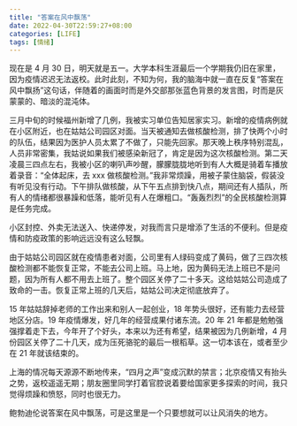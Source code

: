 ```yaml
---
title: "答案在风中飘荡"
date: 2022-04-30T22:59:27+08:00
categories: [LIFE]
tags: [情绪]
---
```


现在是 4 月 30 日，明天就是五一。大学本科生涯最后一个学期我仍旧在家里，因为疫情迟迟无法返校。此时此刻，不知为何，我的脑海中就一直在反复“答案在风中飘扬”这句话，伴随着的画面时而是外交部那张蓝色背景的发言图，时而是灰蒙蒙的、暗淡的混沌体。

三月中旬的时候福州新增了几例，我被实习单位告知居家实习。新增的疫情病例就在小区附近，也在姑姑公司园区对面。当天被通知去做核酸检测，排了快两个小时的队伍，结果因为医护人员太累了不做了，只能先回家。那天晚上秩序特别混乱，人员非常密集，我姑说如果我们被感染新冠了，肯定是因为这次核酸检测。第二天凌晨三四点左右，我被小区的喇叭声吵醒，朦朦胧胧地听到有人大概是骑着车播放着录音：“全体起床，去 xxx 做核酸检测。”我非常烦躁，用被子蒙住脑袋，假装没有听见没有行动。下午排队做核酸，从下午五点排到快八点，期间还有人插队，所有人的情绪都很暴躁和低落，能听见有人在爆粗口。“轰轰烈烈”的全民核酸检测算是任务完成。

小区封控、外卖无法送入、快递停发，对我而言只是增添了生活的不便利。但是疫情和防疫政策的影响远远没有这么轻飘。

由于姑姑公司园区就在疫情患者对面，公司里有人绿码变成了黄码，做了三四次核酸检测都不能恢复正常，不能去公司上班。马上地，因为黄码无法上班已不是问题，因为所有人都不用去上班了。整个园区关停了二十多天。这给姑姑公司造成了致命的一击。恢复正常上班的几天后，姑姑公司决定彻底放弃了。

15 年姑姑辞掉老师的工作出来和别人一起创业，18 年势头很好，还有能力去经营地区分店。19 年疫情爆发，好几年的经营成果付诸东流。20 年 21 年都是勉勉强强撑着走下去，今年开了个好头，本来以为还有希望，结果被因为几例新增，4 月份园区关停了二十几天，成为压死骆驼的最后一根稻草。这一切本该在，或者至少在 21 年就该结束的。

上海的情况每天源源不断地传来，“四月之声”变成沉默的禁言；北京疫情又有抬头之势，返校遥遥无期；朋友圈里同学打着官腔说着要给国家更多探索的时间，我只觉得烦躁和愤怒，同时也很无力。

鲍勃迪伦说答案在风中飘荡，可是这里是一个只要想就可以让风消失的地方。
